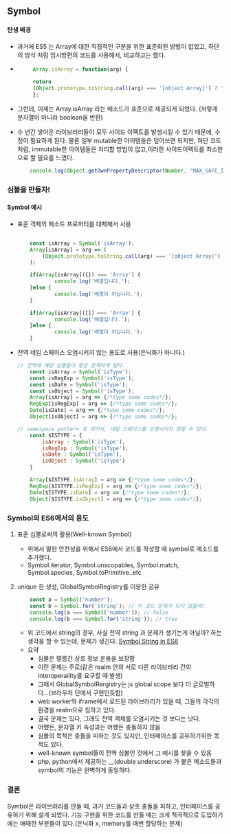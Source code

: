 ## **Symbol**

#### 탄생 배경
-  과거에 ES5 는 Array에 대한 직접적인 구분을 위한 표준화된 방법이 없었고, 하단의 방식 처럼 임시방편의 코드를 사용해서, 비교하고는 했다.
-  ```javascript
        Array.isArray = function(arg) {
        
        return 
        (Object.prototype.toString.call(arg) === '[object Array]') ? 'Array' : 'Not Array';
        };       
    ```
- 그런데, 이제는 Array.isArray 라는 메소드가 표준으로 제공되게 되었다. (저렇게 문자열이 아니라 boolean을 반환)

- 수 년간 쌓아온 라이브러리들이 모두 사이드 이펙트를 발생시킬 수 있기 때문에, 수정이 필요하게 된다. 물론 일부 mutable한 아이템들은 덮어쓰면 되지만, 하단 코드처럼, immutable한 아이템들은 처리할 방법이 없고,이러한 사이드이펙트를 최소한으로 할 필요를 느꼈다.
    ```javascript
        console.log(Object.getOwnPropertyDescriptor(Number, 'MAX_SAFE_INTEGER').writable);
    ```
###  **심볼을 만들자!**

#### Symbol 예시
- 표준 객체의 메소드 프로퍼티를 대체해서 사용
    ```javascript
        
        const isArray = Symbol('isArray');
        Array[isArray] = arg => (
            (Object.prototype.toString.call(arg) === '[object Array]') ? 'Array' : 'Not Array'
        );

        if(Array[isArray]({}) === 'Array') {
                console.log('배열입니다.');
        }else {
                console.log('배열이 아닙니다.');                    
        }

        if(Array[isArray]([]) === 'Array') {
                console.log('배열입니다.');
        }else {
                console.log('배열이 아닙니다.');                    
        }
    ```
- 전역 네임 스페이스 오염시키지 않는 용도로 사용(은닉화가 아니다.)
    ```javascript
    // 전역에 해당 심볼들이 항상 존재하게 된다.
        const isArray = Symbol('isType');
        const isRegExp = Symbol('isType');
        const isDate = Symbol('isType');
        const isObject = Symbol('isType');
        Array[isArray] = arg => {/*type some codes*/};
        RegExp[isRegExp] = arg => {/*type some codes*/};
        Date[isDate] = arg => {/*type some codes*/};
        Object[isObject] = arg => {/*type some codes*/};
    ```
    ```javascript
    // namespace pattern 과 섞어서, 네임 스페이스를 오염시키지 않을 수 있다.
        const $ISTYPE = {
            isArray : Symbol('isType'),
            isRegExp : Symbol('isType'),
            isDate : Symbol('isType'),
            isObject : Symbol('isType')
        }

        Array[$ISTYPE.isArray] = arg => {/*type some codes*/};
        RegExp[$ISTYPE.isRegExp] = arg => {/*type some codes*/};
        Date[$ISTYPE.isDate] = arg => {/*type some codes*/};
        Object[$ISTYPE.isObject] = arg => {/*type some codes*/};
    ```

### **Symbol의 ES6에서의 용도**

1. 표준 심볼로써의 활용(Well-known Symbol)
    - 위에서 말한 안전성을 위해서 ES6에서 코드를 작성할 때 symbol로 메소드를 추가했다.
    - Symbol.iterator, Symbol.unscopables, Symbol.match, Symbol.species, Symbol.toPrimitive..etc

2. unique 한 생성, GlobalSymbolRegistry를 이용한 공유
    ```javascript
        const a = Symbol('number');
        const b = Symbol.for('string'); // 이 코드 문제가 되지 않을까?
        console.log(a === Symbol('number')); // false
        console.log(b === Symbol.for('string')); // true
    ```
    -  위 코드에서 string의 경우, 사실 전역 string 과 문제가 생기는게 아닐까? 하는 생각을 할 수 있는데, 문제가 생긴다.
    [Symbol String in ES6](https://stackoverflow.com/questions/30984858/symbol-forstring-in-ecmascript-6)
    - 요약
        - 심볼은 렐름간 상호 정보 운용을 보장함
        - 이런 문제는 주로(같은 realm 안의 서로 다른 라이브러리 간의 interoperaility를 요구할 때 발생)
        - 그래서 GlobalSymbolRergistry는 js global scope 보다 더 글로벌하다...(브라우저 단에서 구현인듯함)
        - web worker와 iframe에서 로드된 라이브러리가 있을 때, 그들의 각각의 환경을 realm으로 칭하고 있다.
        - 결국 문제는 있다, 그래도 전역 객체를 오염시키는 것 보다는 낫다.
        - 어쨌든, 문자열 키 속성과는 어쨌든 충돌하지 않음
        - 심볼의 목적은 충돌을 피하는 것도 있지만, 인터페이스를 공유하기위한 목적도 있다.
        - well-known symbol들이 전역 심볼인 것에서 그 예시를 찾을 수 있음
        - php, python에서 제공하는 __(double underscore) 가 붙은 메소드들과 symbol의 기능은 완벽하게 동일하다.


### 결론

Symbol은 라이브러리를 만들 때, 과거 코드들과 상호 충돌을 피하고, 인터페이스를 공유하기 위해 설계 되었다. 기능 구현을 위한 코드를 만들 때는 크게 적극적으로 도입하기에는 애매한 부분들이 있다.(은닉화 x, memory를 매번 할당하는 문제)
